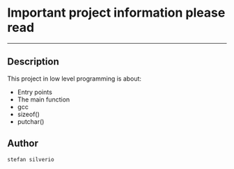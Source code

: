 # Important project information please read 
---
## Description

This project in low level programming is about:
* Entry points
* The main function
* gcc
* sizeof()
* putchar()

## Author
`stefan silverio`
